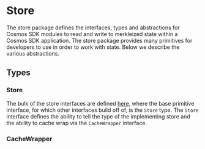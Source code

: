 # Store

The store package defines the interfaces, types and abstractions for Cosmos SDK
modules to read and write to merkleized state within a Cosmos SDK application.
The store package provides many primitives for developers to use in order to
work with state. Below we describe the various abstractions.

## Types

### Store

The bulk of the store interfaces are defined [here](https://github.com/cosmos/cosmos-sdk/blob/main/store/types/store.go),
where the base primitive interface, for which other interfaces build off of, is
the `Store` type. The `Store` interface defines the ability to tell the type of
the implementing store and the ability to cache wrap via the `CacheWrapper` interface.

### CacheWrapper
